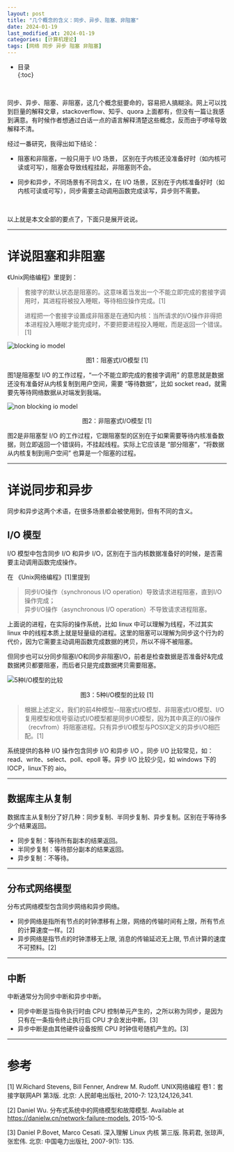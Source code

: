 ```yaml
---
layout: post
title: "几个概念的含义：同步、异步、阻塞、非阻塞"
date: 2024-01-19
last_modified_at: 2024-01-19
categories: [计算机理论]
tags: [网络 同步 异步 阻塞 非阻塞]
---
```


* 目录  
{:toc}
<br/>

同步、异步、阻塞、非阻塞，这几个概念挺要命的，容易把人搞糊涂。网上可以找到巨量的解释文章，stackoverflow、知乎、quora 上面都有，但没有一篇让我感到满意。有时候作者想通过白话一点的语言解释清楚这些概念，反而由于啰嗦导致解释不清。  

经过一番研究，我得出如下结论：  

* 阻塞和非阻塞，一般只用于 I/O 场景， 区别在于内核还没准备好时（如内核可读或可写），阻塞会导致线程挂起，非阻塞则不会。   

* 同步和异步，不同场景有不同含义，在 I/O 场景，区别在于内核准备好时（如内核可读或可写），同步需要主动调用函数完成读写，异步则不需要。   

<br/>

以上就是本文全部的要点了，下面只是展开说说。   

---

# 详说阻塞和非阻塞

《Unix网络编程》里提到：  
>套接字的默认状态是阻塞的。这意味着当发出一个不能立即完成的套接字调用时，其进程将被投入睡眠，等待相应操作完成。[1]    
>
>进程把一个套接字设置成非阻塞是在通知内核：当所请求的I/O操作非得把本进程投入睡眠才能完成时，不要把要进程投入睡眠，而是返回一个错误。[1]    


![blocking io model](https://blog.antsmallant.top/media/blog/2024-01-19-synchronous-asynchronous-blocking-nonblocking/blocking-io-model.png)   
<center>图1：阻塞式I/O模型 [1]</center>

图1是阻塞型 I/O 的工作过程，“一个不能立即完成的套接字调用” 的意思就是数据还没有准备好从内核复制到用户空间，需要 “等待数据”，比如 socket read，就需要先等待网络数据从对端发到我端。   

![non blocking io model](https://blog.antsmallant.top/media/blog/2024-01-19-synchronous-asynchronous-blocking-nonblocking/non-blocking-io-model.png)   
<center>图2：非阻塞式I/O模型 [1]</center>  

图2是非阻塞型 I/O 的工作过程，它跟阻塞型的区别在于如果需要等待内核准备数据，则立即返回一个错误码，不挂起线程。实际上它应该是 “部分阻塞”，“将数据从内核复制到用户空间” 也算是一个阻塞的过程。   

---

# 详说同步和异步

同步和异步这两个术语，在很多场景都会被使用到，但有不同的含义。    


## I/O 模型

I/O 模型中包含同步 I/O 和异步 I/O，区别在于当内核数据准备好的时候，是否需要主动调用函数完成操作。   

在 《Unix网络编程》[1]里提到
>同步I/O操作（synchronous I/O operation）导致请求进程阻塞，直到I/O操作完成；  
>异步I/O操作（asynchronous I/O operation）不导致请求进程阻塞。   

上面说的进程，在实际的操作系统，比如 linux 中可以理解为线程，不过其实 linux 中的线程本质上就是轻量级的进程。这里的阻塞可以理解为同步这个行为的代价，因为它需要主动调用函数完成数据的拷贝，所以不得不被阻塞。  

但同步也可以分同步阻塞I/O和同步非阻塞I/O，前者是检查数据是否准备好&完成数据拷贝都要阻塞，而后者只是完成数据拷贝需要阻塞。        

![5种I/O模型的比较](https://blog.antsmallant.top/media/blog/2024-01-19-synchronous-asynchronous-blocking-nonblocking/comparison-of-5-io-model.png)  
<center>图3：5种I/O模型的比较 [1]</center>

>根据上述定义，我们的前4种模型--阻塞式I/O模型、非阻塞式I/O模型、I/O复用模型和信号驱动式I/O模型都是同步I/O模型，因为其中真正的I/O操作（recvfrom）将阻塞进程。只有异步I/O模型与POSIX定义的异步I/O相匹配。[1]  

系统提供的各种 I/O 操作包含同步 I/O 和异步 I/O 。同步 I/O 比较常见，如：read、write、select、poll、epoll 等。异步 I/O 比较少见，如 windows 下的 IOCP，linux下的 aio。  

---

## 数据库主从复制

数据库主从复制分了好几种：同步复制、半同步复制、异步复制。区别在于等待多少个结果返回。   

* 同步复制：等待所有副本的结果返回。
* 半同步复制：等待部分副本的结果返回。
* 异步复制：不等待。   

---

## 分布式网络模型

分布式网络模型包含同步网络和异步网络。  
* 同步网络是指所有节点的时钟漂移有上限，网络的传输时间有上限，所有节点的计算速度一样。[2]   
* 异步网络是指节点的时钟漂移无上限, 消息的传输延迟无上限, 节点计算的速度不可预料。[2]   

---

## 中断

中断通常分为同步中断和异步中断。  
* 同步中断是当指令执行时由 CPU 控制单元产生的，之所以称为同步，是因为只有在一条指令终止执行后 CPU 才会发出中断。[3]  
* 异步中断是由其他硬件设备按照 CPU 时钟信号随机产生的。[3]     

---

# 参考

[1] W.Richard Stevens, Bill Fenner, Andrew M. Rudoff. UNIX网络编程 卷1：套接字联网API 第3版. 北京: 人民邮电出版社, 2010-7: 123,124,126,341.      

[2] Daniel Wu. 分布式系统中的网络模型和故障模型. Available at https://danielw.cn/network-failure-models, 2015-10-5.      

[3] Daniel P.Bovet, Marco Cesati. 深入理解 Linux 内核 第三版. 陈莉君, 张琼声, 张宏伟. 北京: 中国电力出版社, 2007-9(1): 135.   